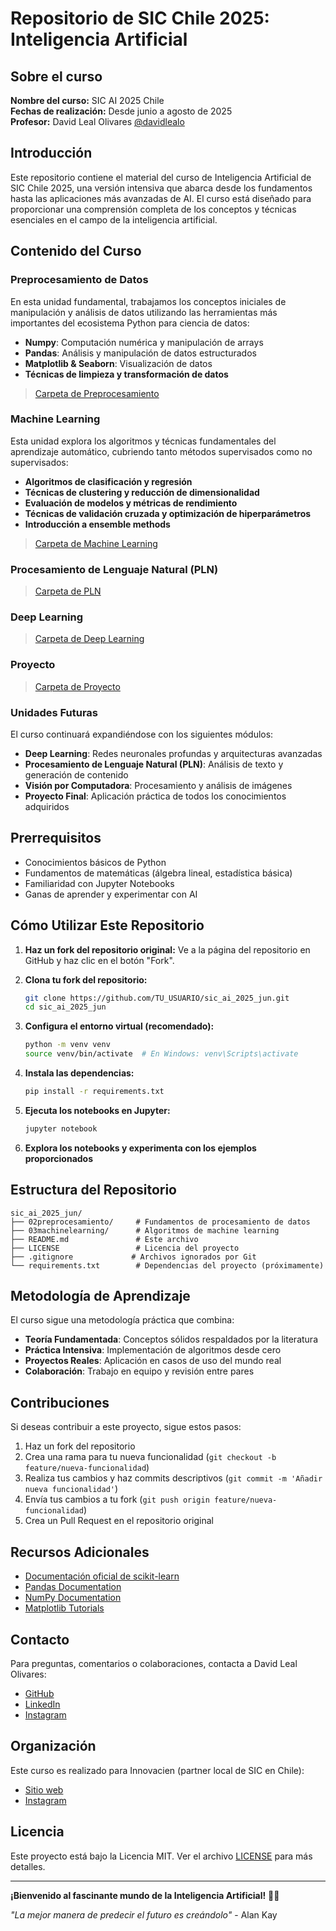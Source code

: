# Repositorio de SIC Chile 2025: Inteligencia Artificial

## Sobre el curso

**Nombre del curso:** SIC AI 2025 Chile  
**Fechas de realización:** Desde junio a agosto de 2025  
**Profesor:** David Leal Olivares [@davidlealo](https://github.com/davidlealo)  

## Introducción

Este repositorio contiene el material del curso de Inteligencia Artificial de SIC Chile 2025, una versión intensiva que abarca desde los fundamentos hasta las aplicaciones más avanzadas de AI. El curso está diseñado para proporcionar una comprensión completa de los conceptos y técnicas esenciales en el campo de la inteligencia artificial.

## Contenido del Curso

### Preprocesamiento de Datos

En esta unidad fundamental, trabajamos los conceptos iniciales de manipulación y análisis de datos utilizando las herramientas más importantes del ecosistema Python para ciencia de datos:

- **Numpy**: Computación numérica y manipulación de arrays
- **Pandas**: Análisis y manipulación de datos estructurados
- **Matplotlib & Seaborn**: Visualización de datos
- **Técnicas de limpieza y transformación de datos**

> [Carpeta de Preprocesamiento](./02preprocesamiento/)

### Machine Learning

Esta unidad explora los algoritmos y técnicas fundamentales del aprendizaje automático, cubriendo tanto métodos supervisados como no supervisados:

- **Algoritmos de clasificación y regresión**
- **Técnicas de clustering y reducción de dimensionalidad**
- **Evaluación de modelos y métricas de rendimiento**
- **Técnicas de validación cruzada y optimización de hiperparámetros**
- **Introducción a ensemble methods**

> [Carpeta de Machine Learning](./03machinelearning/)

### Procesamiento de Lenguaje Natural (PLN)

> [Carpeta de PLN](./04_pln/)

### Deep Learning

> [Carpeta de Deep Learning](./05_deeplearning/)

### Proyecto

> [Carpeta de Proyecto](./06_proyecto/)

### Unidades Futuras

El curso continuará expandiéndose con los siguientes módulos:

- **Deep Learning**: Redes neuronales profundas y arquitecturas avanzadas
- **Procesamiento de Lenguaje Natural (PLN)**: Análisis de texto y generación de contenido
- **Visión por Computadora**: Procesamiento y análisis de imágenes
- **Proyecto Final**: Aplicación práctica de todos los conocimientos adquiridos

## Prerrequisitos

- Conocimientos básicos de Python
- Fundamentos de matemáticas (álgebra lineal, estadística básica)
- Familiaridad con Jupyter Notebooks
- Ganas de aprender y experimentar con AI

## Cómo Utilizar Este Repositorio

1. **Haz un fork del repositorio original:**
   Ve a la página del repositorio en GitHub y haz clic en el botón "Fork".

2. **Clona tu fork del repositorio:**
   ```bash
   git clone https://github.com/TU_USUARIO/sic_ai_2025_jun.git
   cd sic_ai_2025_jun
   ```

3. **Configura el entorno virtual (recomendado):**
   ```bash
   python -m venv venv
   source venv/bin/activate  # En Windows: venv\Scripts\activate
   ```

4. **Instala las dependencias:**
   ```bash
   pip install -r requirements.txt
   ```

5. **Ejecuta los notebooks en Jupyter:**
   ```bash
   jupyter notebook
   ```

6. **Explora los notebooks y experimenta con los ejemplos proporcionados**

## Estructura del Repositorio

```
sic_ai_2025_jun/
├── 02preprocesamiento/     # Fundamentos de procesamiento de datos
├── 03machinelearning/      # Algoritmos de machine learning
├── README.md               # Este archivo
├── LICENSE                 # Licencia del proyecto
├── .gitignore             # Archivos ignorados por Git
└── requirements.txt        # Dependencias del proyecto (próximamente)
```

## Metodología de Aprendizaje

El curso sigue una metodología práctica que combina:

- **Teoría Fundamentada**: Conceptos sólidos respaldados por la literatura
- **Práctica Intensiva**: Implementación de algoritmos desde cero
- **Proyectos Reales**: Aplicación en casos de uso del mundo real
- **Colaboración**: Trabajo en equipo y revisión entre pares

## Contribuciones

Si deseas contribuir a este proyecto, sigue estos pasos:

1. Haz un fork del repositorio
2. Crea una rama para tu nueva funcionalidad (`git checkout -b feature/nueva-funcionalidad`)
3. Realiza tus cambios y haz commits descriptivos (`git commit -m 'Añadir nueva funcionalidad'`)
4. Envía tus cambios a tu fork (`git push origin feature/nueva-funcionalidad`)
5. Crea un Pull Request en el repositorio original

## Recursos Adicionales

- [Documentación oficial de scikit-learn](https://scikit-learn.org/)
- [Pandas Documentation](https://pandas.pydata.org/docs/)
- [NumPy Documentation](https://numpy.org/doc/)
- [Matplotlib Tutorials](https://matplotlib.org/stable/tutorials/index.html)

## Contacto

Para preguntas, comentarios o colaboraciones, contacta a David Leal Olivares:

- [GitHub](https://github.com/davidlealo)
- [LinkedIn](https://www.linkedin.com/in/davidlealo/)
- [Instagram](https://www.instagram.com/davidlealo/)

## Organización

Este curso es realizado para Innovacien (partner local de SIC en Chile):

- [Sitio web](https://innovacien.org)
- [Instagram](https://www.instagram.com/innovacien/)

## Licencia

Este proyecto está bajo la Licencia MIT. Ver el archivo [LICENSE](LICENSE) para más detalles.

---

**¡Bienvenido al fascinante mundo de la Inteligencia Artificial!** 🚀🤖

*"La mejor manera de predecir el futuro es creándolo"* - Alan Kay
